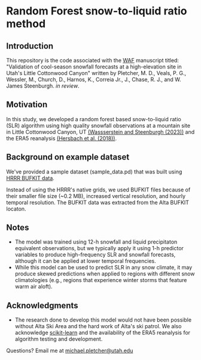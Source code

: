 # Random Forest snow-to-liquid ratio method

## Introduction
This repository is the code associated with the [WAF](https://journals.ametsoc.org/view/journals/wefo/wefo-overview.xml) manuscript titled: "Validation of cool-season snowfall forecasts at a high-elevation site in Utah's Little Cottonwood Canyon" written by Pletcher, M. D., Veals, P. G., Wessler, M., Church, D., Harnos, K., Correia Jr., J., Chase, R. J., and W. James Steenburgh. *in review*. 

## Motivation

In this study, we developed a random forest based snow-to-liquid ratio (SLR) algorithm using high quality snowfall observations at a mountain site in Little Cottonwood Canyon, UT [(Wassserstein and Steenburgh (2023))](https://hive.utah.edu/concern/datasets/8s45q882q) and the ERA5 reanalysis [(Hersbach et al. (2018))](https://doi.org/10.24381/cds.bd0915c6).

## Background on example dataset

We've provided a sample dataset (sample_data.pd) that was built using [HRRR BUFKIT data](https://meteor.geol.iastate.edu/~ckarsten/bufkit/bufkit.html).

Instead of using the HRRR's native grids, we used BUFKIT files because of their smaller file size (~0.2 MB), increased vertical resolution, and hourly temporal resolution. 
The BUFKIT data was extracted from the Alta BUFKIT locaton.

## Notes
* The model was trained using 12-h snowfall and liquid precipitaton equivalent observations, but we typically apply it using 1-h predictor variables to produce high-frequency SLR and snowfall forecasts, although it can be applied at lower temporal frequencies.
* While this model can be used to predict SLR in any snow climate, it may produce skewed predictions when applied to regions with different snow climatologies (e.g., regions that experience winter storms that feature warm air aloft).

## Acknowledgments
* The research done to develop this model would not have been possible without Alta Ski Area and the hard work of Alta's ski patrol. We also acknowledge [scikit-learn](https://doi.org/10.48550/arXiv.1201.0490) and the availability of the ERA5 reanalysis for algorithm testing and development.

Questions? Email me at michael.pletcher@utah.edu
